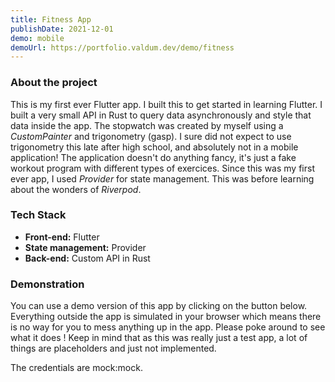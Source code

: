 ```yaml
---
title: Fitness App
publishDate: 2021-12-01
demo: mobile
demoUrl: https://portfolio.valdum.dev/demo/fitness
---
```


### About the project

This is my first ever Flutter app. I built this to get started in learning Flutter. I built a very small API in Rust to query data asynchronously and style that data inside the app. The stopwatch was created by myself using a *CustomPainter* and trigonometry (gasp). I sure did not expect to use trigonometry this late after high school, and absolutely not in a mobile application! The application doesn't do anything fancy, it's just a fake workout program with different types of exercices. Since this was my first ever app, I used *Provider* for state management. This was before learning about the wonders of *Riverpod*.

### Tech Stack

- **Front-end:** Flutter
- **State management:** Provider
- **Back-end:** Custom API in Rust

### Demonstration

You can use a demo version of this app by clicking on the button below. Everything outside the app is simulated in your browser which means there is no way for you to mess anything up in the app. Please poke around to see what it does ! Keep in mind that as this was really just a test app, a lot of things are placeholders and just not implemented.

The credentials are mock:mock.